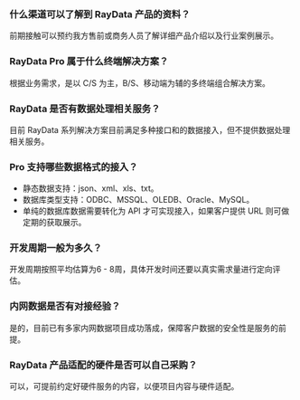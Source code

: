 ### 什么渠道可以了解到 RayData 产品的资料？
前期接触可以预约我方售前或商务人员了解详细产品介绍以及行业案例展示。

### RayData Pro 属于什么终端解决方案？
根据业务需求，是以 C/S 为主，B/S、移动端为辅的多终端组合解决方案。

### RayData 是否有数据处理相关服务？
目前 RayData 系列解决方案目前满足多种接口和的数据接入，但不提供数据处理相关服务。

### Pro 支持哪些数据格式的接入？
- 静态数据支持：json、xml、xls、txt。
- 数据库类型支持：ODBC、MSSQL、OLEDB、Oracle、MySQL。
- 单纯的数据库数据需要转化为 API 才可实现接入，如果客户提供 URL 则可做定期的获取展示。

### 开发周期一般为多久？
开发周期按照平均估算为6 - 8周，具体开发时间还要以真实需求量进行定向评估。

### 内网数据是否有对接经验？
是的，目前已有多家内网数据项目成功落成，保障客户数据的安全性是服务的前提。

### RayData 产品适配的硬件是否可以自己采购？
可以，可提前约定好硬件服务的内容，以便项目内容与硬件适配。
